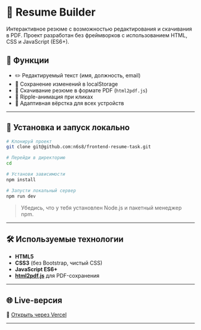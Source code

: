 # 💼 Resume Builder

Интерактивное резюме с возможностью редактирования и скачивания в PDF. Проект разработан без фреймворков с использованием HTML, CSS и JavaScript (ES6+).

## 📌 Функции

- ✏️ Редактируемый текст (имя, должность, email)
- 💾 Сохранение изменений в localStorage
- 📄 Скачивание резюме в формате PDF (`html2pdf.js`)
- 🌊 Ripple-анимация при кликах
- 📱 Адаптивная вёрстка для всех устройств

---

## 🚀 Установка и запуск локально

```bash
# Клонируй проект
git clone git@github.com:n6s8/frontend-resume-task.git

# Перейди в директорию
cd 

# Установи зависимости
npm install

# Запусти локальный сервер
npm run dev
```

> Убедись, что у тебя установлен Node.js и пакетный менеджер npm.

---

## 🛠️ Используемые технологии

- **HTML5**
- **CSS3** (без Bootstrap, чистый CSS)
- **JavaScript ES6+**
- **[html2pdf.js](https://github.com/eKoopmans/html2pdf)** для PDF-сохранения

---

## 🌐 Live-версия

📎 [Открыть через Vercel](https://frontend-resume-task-git-main-nurzhans-projects-c5f7be1b.vercel.app/)

---
